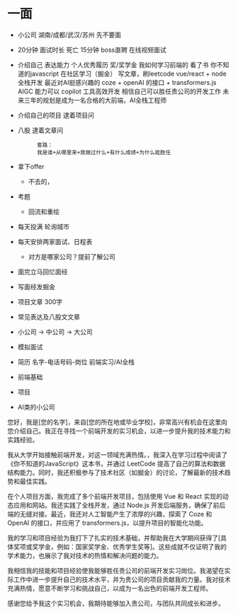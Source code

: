 # 一面

- 小公司
    湖南/成都/武汉/苏州  先不要面   
- 20分钟 面试时长
    死亡 15分钟
    boss直聘 在线视频面试
- 介绍自己
            表达能力
            个人优秀履历  奖/奖学金 
            我如何学习前端的
            看了书 你不知道的javascript  在社区学习（掘金）  写文章，刷leetcode  vue/react  + node  全栈开发
            最近对AI挺感兴趣的  coze + openAI 的接口  + transformers.js  AIGC 能力可以   copilot  工具高效开发
            相信自己可以胜任贵公司的开发工作
            未来三年的规划是成为一名合格的大前端，AI全栈工程师

- 介绍自己的项目
    逮着项目问

- 八股
    逮着文章问
        
            套路：
            我是谁+从哪里来+我做过什么+有什么成绩+为什么能胜任
- 拿下offer 
    - 不去的，


- 考题
    - 回流和重绘

- 每天投满  轮询城市
- 每天安排两家面试、日程表
    - 对方是哪家公司？提前了解公司
- 面完立马回忆面经
- 写面经发掘金
- 项目文章
    300字
- 常见表达及八股文文章
- 小公司 -> 中公司 -> 大公司
- 模拟面试
- 简历
    名字-电话号码-岗位   前端实习/AI全栈
- 前端基础
- 项目
- AI类的小公司


您好，我是[您的名字]，来自[您的所在地或毕业学校]，非常高兴有机会在这里向您介绍自己。我正在寻找一个前端开发的实习机会，以进一步提升我的技术能力和实践经验。

我从大学开始接触前端开发，对这一领域充满热情。，我深入在学习过程中阅读了《你不知道的JavaScript》这本书，并通过 LeetCode 提高了自己的算法和数据结构能力。同时，我还积极参与了技术社区（如掘金）的讨论，了解最新的技术趋势和最佳实践。

在个人项目方面，我完成了多个前端开发项目，包括使用 Vue 和 React 实现的动态应用和网站。我还实践了全栈开发，通过 Node.js 开发后端服务，确保了前后端的无缝对接。最近，我还对人工智能产生了浓厚的兴趣，探索了 Coze 和 OpenAI 的接口，并应用了 transformers.js，以提升项目的智能化功能。

我的学习和项目经验为我打下了扎实的技术基础，并帮助我在大学期间获得了[具体奖项或奖学金，例如：国家奖学金、优秀学生奖等]。这些成就不仅证明了我的学术能力，也展示了我对技术的热情和解决问题的能力。

我相信我的技能和项目经验使我能够胜任贵公司的前端开发实习岗位。我渴望在实际工作中进一步提升自己的技术水平，并为贵公司的项目贡献我的力量。我对技术充满热情，愿意不断学习和挑战自己，以成为一名出色的前端开发工程师。

感谢您给予我这个实习机会，我期待能够加入贵公司，与团队共同成长和进步。